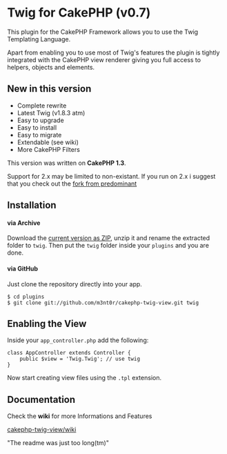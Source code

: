 # Twig for CakePHP (v0.7)

This plugin for the CakePHP Framework allows you to use the Twig Templating Language.

Apart from enabling you to use most of Twig's features the plugin is tightly integrated with 
the CakePHP view renderer giving you full access to helpers, objects and elements.

## New in this version

- Complete rewrite
- Latest Twig (v1.8.3 atm)
- Easy to upgrade
- Easy to install
- Easy to migrate
- Extendable (see wiki)
- More CakePHP Filters

This version was written on **CakePHP 1.3**. 

Support for 2.x may be limited to non-existant. If you run on 2.x i suggest that you check out the [fork from predominant](https://github.com/predominant/TwigView)

## Installation

#### via Archive

Download the [current version as ZIP](https://github.com/m3nt0r/cakephp-twig-view/zipball/master), unzip it and rename the extracted folder to ```twig```.
Then put the ```twig``` folder inside your ```plugins``` and you are done.

#### via GitHub

Just clone the repository directly into your app.

    $ cd plugins 
    $ git clone git://github.com/m3nt0r/cakephp-twig-view.git twig

## Enabling the View

Inside your ```app_controller.php``` add the following:

    class AppController extends Controller {
        public $view = 'Twig.Twig'; // use twig
    }

Now start creating view files using the ```.tpl``` extension. 

## Documentation

Check the **wiki** for more Informations and Features

[cakephp-twig-view/wiki](https://github.com/m3nt0r/cakephp-twig-view/wiki)

"The readme was just too long(tm)" 


